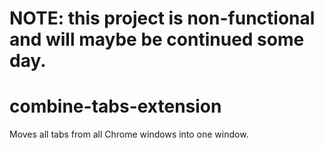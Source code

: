 # NOTE: this project is non-functional and will maybe be continued some day.

# combine-tabs-extension
Moves all tabs from all Chrome windows into one window.
